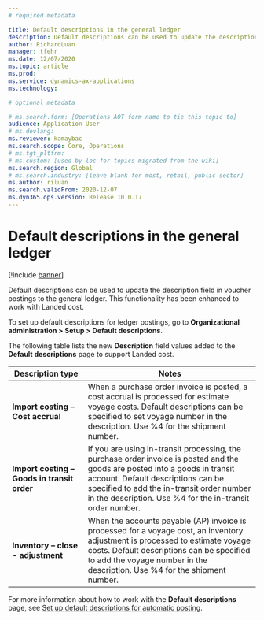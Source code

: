 ```yaml
---
# required metadata

title: Default descriptions in the general ledger
description: Default descriptions can be used to update the description field in voucher postings to the general ledger.
author: RichardLuan
manager: tfehr
ms.date: 12/07/2020
ms.topic: article
ms.prod: 
ms.service: dynamics-ax-applications
ms.technology: 

# optional metadata

# ms.search.form: [Operations AOT form name to tie this topic to]
audience: Application User
# ms.devlang: 
ms.reviewer: kamaybac
ms.search.scope: Core, Operations
# ms.tgt_pltfrm: 
# ms.custom: [used by loc for topics migrated from the wiki]
ms.search.region: Global
# ms.search.industry: [leave blank for most, retail, public sector]
ms.author: riluan
ms.search.validFrom: 2020-12-07
ms.dyn365.ops.version: Release 10.0.17
---
```


# Default descriptions in the general ledger

[!include [banner](../includes/banner.md)]

Default descriptions can be used to update the description field in voucher postings to the general ledger. This functionality has been enhanced to work with Landed cost.

To set up default descriptions for ledger postings, go to **Organizational administration \> Setup \> Default descriptions**.

The following table lists the new **Description** field values added to the **Default descriptions** page to support Landed cost.

| Description type | Notes |
|---|---|
| **Import&nbsp;costing – Cost&nbsp;accrual** | When a purchase order invoice is posted, a cost accrual is processed for estimate voyage costs. Default descriptions can be specified to set voyage number in the description. Use %4 for the shipment number. |
| **Import costing – Goods in transit order** | If you are using in-transit processing, the purchase order invoice is posted and the goods are posted into a goods in transit account. Default descriptions can be specified to add the in-transit order number in the description. Use %4 for the in-transit order number. |
| **Inventory – close - adjustment** | When the accounts payable (AP) invoice is processed for a voyage cost, an inventory adjustment is processed to estimate voyage costs. Default descriptions can be specified to add the voyage number in the description. Use %4 for the shipment number. <!-- KFM: I didn't find this one. Has it been removed? --> |

For more information about how to work with the **Default descriptions** page, see [Set up default descriptions for automatic posting](../../finance/general-ledger/set-up-default-descriptions-for-automatic-posting.md).